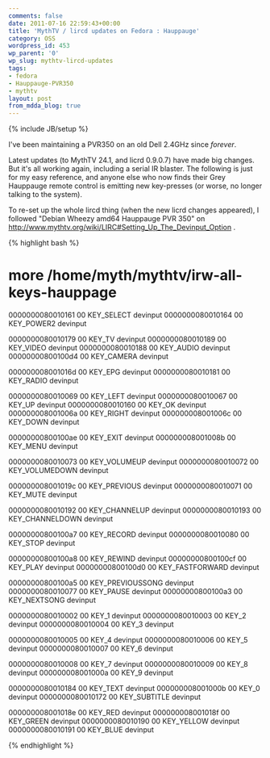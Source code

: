 ```yaml
---
comments: false
date: 2011-07-16 22:59:43+00:00
title: 'MythTV / lircd updates on Fedora : Hauppauge'
category: OSS
wordpress_id: 453
wp_parent: '0'
wp_slug: mythtv-lircd-updates
tags:
- fedora
- Hauppauge-PVR350
- mythtv
layout: post
from_mdda_blog: true
---
```

{% include JB/setup %}


I've been maintaining a PVR350 on an old Dell 2.4GHz since _forever_.  

Latest updates (to MythTV 24.1, and licrd 0.9.0.7) have made big changes.  But it's all working again, including a serial IR blaster.  The following is just for my easy reference, and anyone else who now finds their Grey Hauppauge remote control is emitting new key-presses (or worse, no longer talking to the system).  

To re-set up the whole lircd thing (when the new licrd changes appeared), I followed "Debian Wheezy amd64 Hauppauge PVR 350" on http://www.mythtv.org/wiki/LIRC#Setting_Up_The_Devinput_Option .


{% highlight bash %}
# more /home/myth/mythtv/irw-all-keys-hauppage
0000000080010161 00 KEY_SELECT devinput
0000000080010164 00 KEY_POWER2 devinput

0000000080010179 00 KEY_TV devinput
0000000080010189 00 KEY_VIDEO devinput
0000000080010188 00 KEY_AUDIO devinput
00000000800100d4 00 KEY_CAMERA devinput

000000008001016d 00 KEY_EPG devinput
0000000080010181 00 KEY_RADIO devinput

0000000080010069 00 KEY_LEFT devinput
0000000080010067 00 KEY_UP devinput
0000000080010160 00 KEY_OK devinput
000000008001006a 00 KEY_RIGHT devinput
000000008001006c 00 KEY_DOWN devinput

00000000800100ae 00 KEY_EXIT devinput
000000008001008b 00 KEY_MENU devinput

0000000080010073 00 KEY_VOLUMEUP devinput
0000000080010072 00 KEY_VOLUMEDOWN devinput

000000008001019c 00 KEY_PREVIOUS devinput
0000000080010071 00 KEY_MUTE devinput

0000000080010192 00 KEY_CHANNELUP devinput
0000000080010193 00 KEY_CHANNELDOWN devinput

00000000800100a7 00 KEY_RECORD devinput
0000000080010080 00 KEY_STOP devinput

00000000800100a8 00 KEY_REWIND devinput
00000000800100cf 00 KEY_PLAY devinput
00000000800100d0 00 KEY_FASTFORWARD devinput

00000000800100a5 00 KEY_PREVIOUSSONG devinput
0000000080010077 00 KEY_PAUSE devinput
00000000800100a3 00 KEY_NEXTSONG devinput

0000000080010002 00 KEY_1 devinput
0000000080010003 00 KEY_2 devinput
0000000080010004 00 KEY_3 devinput

0000000080010005 00 KEY_4 devinput
0000000080010006 00 KEY_5 devinput
0000000080010007 00 KEY_6 devinput

0000000080010008 00 KEY_7 devinput
0000000080010009 00 KEY_8 devinput
000000008001000a 00 KEY_9 devinput

0000000080010184 00 KEY_TEXT devinput
000000008001000b 00 KEY_0 devinput
0000000080010172 00 KEY_SUBTITLE devinput

000000008001018e 00 KEY_RED devinput
000000008001018f 00 KEY_GREEN devinput
0000000080010190 00 KEY_YELLOW devinput
0000000080010191 00 KEY_BLUE devinput

{% endhighlight %}
